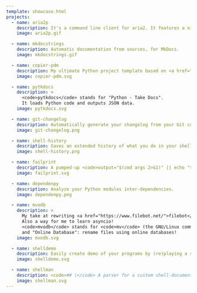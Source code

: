 ```yaml
---
template: showcase.html
projects:
  - name: aria2p
    description: It's a command line client for aria2. It features a nice TUI!
    image: aria2p.gif

  - name: mkdocstrings
    description: Automatic documentation from sources, for MkDocs.
    image: mkdocstrings.gif

  - name: copier-pdm
    description: My ultimate Python project template based on <a href="https://github.com/pykong/copier">copier</a>.
    image: copier-pdm.svg

  - name: pytkdocs
    description: >
      <code>pytkdocs</code> stands for "Python - Take Docs".
      It loads Python code and outputs JSON data.
    image: pytkdocs.svg

  - name: git-changelog
    description: Automatically generate your changelog from your Git commits!
    image: git-changelog.png

  - name: shell-history
    description: Saves an extended history of what you do in your shell, then offers visualizations with HighCharts.
    image: shell-history.png

  - name: failprint
    description: A pumped-up <code>output="$(cmd args 2>&1)" || echo "$output"</code>
    image: failprint.svg

  - name: dependenpy
    description: Analyze your Python modules inter-dependencies.
    image: dependenpy.png

  - name: mvodb
    description: >
      My take at rewriting <a href="https://www.filebot.net/">filebot</a> in Python.
      Also a way for me to learn asyncio!
      <code>mvodb</code> stands for <code>mv</code> (the GNU/Linux command)
      and "Online Database": rename files using online databases!
    image: mvodb.svg

  - name: shelldemo
    description: Easily create demo of your programs by (re)playing a script as input!
    image: shelldemo.svg

  - name: shellman
    description: <code>## \</code> A parser for a custom shell-documentation format.
    image: shellman.svg
---
```

